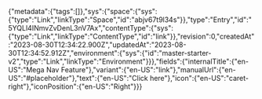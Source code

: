 {"metadata":{"tags":[]},"sys":{"space":{"sys":{"type":"Link","linkType":"Space","id":"abjv67t9l34s"}},"type":"Entry","id":"5YQLl4INmvZvDenL3nV7Ax","contentType":{"sys":{"type":"Link","linkType":"ContentType","id":"link"}},"revision":0,"createdAt":"2023-08-30T12:34:22.900Z","updatedAt":"2023-08-30T12:34:52.912Z","environment":{"sys":{"id":"master-starter-v2","type":"Link","linkType":"Environment"}}},"fields":{"internalTitle":{"en-US":"Mega Nav Feature"},"variant":{"en-US":"link"},"manualUrl":{"en-US":"#placeholder"},"text":{"en-US":"Click here"},"icon":{"en-US":"caret-right"},"iconPosition":{"en-US":"Right"}}}